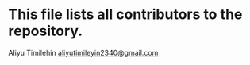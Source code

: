 # This file lists all contributors to the repository.


Aliyu Timilehin <aliyutimileyin2340@gmail.com>